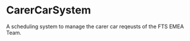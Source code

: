 CarerCarSystem
==============

A scheduling system to manage the carer car reqeusts of the FTS EMEA Team. 
